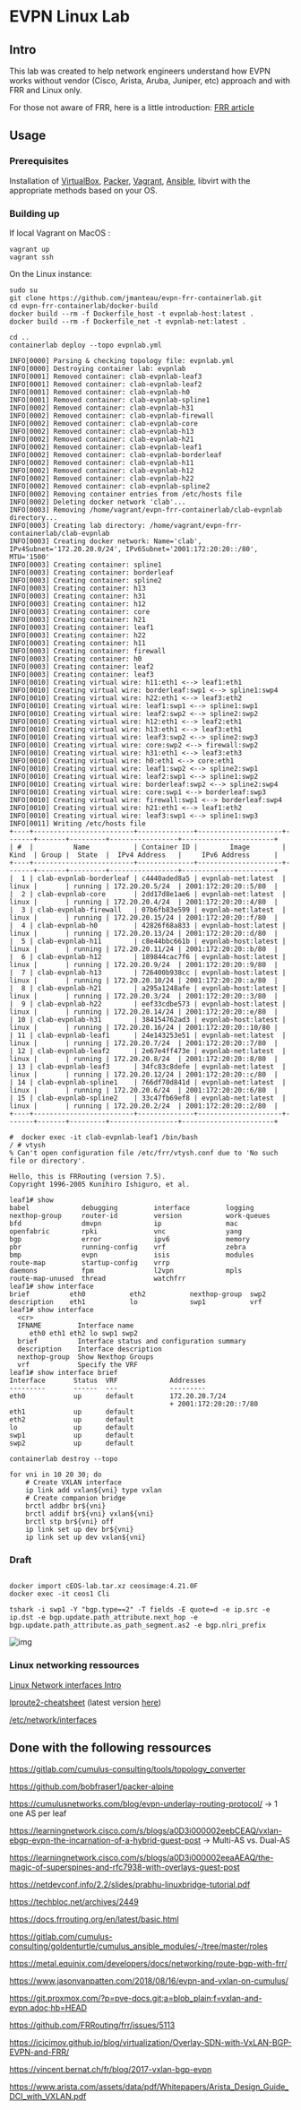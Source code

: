 # EVPN Linux Lab



## Intro

This lab was created to help network engineers understand how EVPN works without vendor (Cisco, Arista, Aruba, Juniper, etc) approach and with FRR and Linux only.

For those not aware of FRR, here is a little introduction: [FRR article](docs/FRR-article/README.md)



## Usage

###  Prerequisites

Installation of [VirtualBox](https://www.virtualbox.org/wiki/Downloads), [Packer](https://www.packer.io/downloads), [Vagrant](https://www.vagrantup.com/downloads), [Ansible](https://docs.ansible.com/ansible/latest/installation_guide/intro_installation.html), libvirt with the appropriate methods based on your OS.

### Building up

If local Vagrant on MacOS :

```
vagrant up
vagrant ssh
```

On the Linux instance:

```
sudo su
git clone https://github.com/jmanteau/evpn-frr-containerlab.git
cd evpn-frr-containerlab/docker-build
docker build --rm -f Dockerfile_host -t evpnlab-host:latest .
docker build --rm -f Dockerfile_net -t evpnlab-net:latest .
```

```
cd ..
containerlab deploy --topo evpnlab.yml

INFO[0000] Parsing & checking topology file: evpnlab.yml
INFO[0000] Destroying container lab: evpnlab
INFO[0001] Removed container: clab-evpnlab-leaf3
INFO[0001] Removed container: clab-evpnlab-leaf2
INFO[0001] Removed container: clab-evpnlab-h0
INFO[0001] Removed container: clab-evpnlab-spline1
INFO[0002] Removed container: clab-evpnlab-h31
INFO[0002] Removed container: clab-evpnlab-firewall
INFO[0002] Removed container: clab-evpnlab-core
INFO[0002] Removed container: clab-evpnlab-h13
INFO[0002] Removed container: clab-evpnlab-h21
INFO[0002] Removed container: clab-evpnlab-leaf1
INFO[0002] Removed container: clab-evpnlab-borderleaf
INFO[0002] Removed container: clab-evpnlab-h11
INFO[0002] Removed container: clab-evpnlab-h12
INFO[0002] Removed container: clab-evpnlab-h22
INFO[0002] Removed container: clab-evpnlab-spline2
INFO[0002] Removing container entries from /etc/hosts file
INFO[0002] Deleting docker network 'clab'...
INFO[0003] Removing /home/vagrant/evpn-frr-containerlab/clab-evpnlab directory...
INFO[0003] Creating lab directory: /home/vagrant/evpn-frr-containerlab/clab-evpnlab
INFO[0003] Creating docker network: Name='clab', IPv4Subnet='172.20.20.0/24', IPv6Subnet='2001:172:20:20::/80', MTU='1500'
INFO[0003] Creating container: spline1
INFO[0003] Creating container: borderleaf
INFO[0003] Creating container: spline2
INFO[0003] Creating container: h13
INFO[0003] Creating container: h31
INFO[0003] Creating container: h12
INFO[0003] Creating container: core
INFO[0003] Creating container: h21
INFO[0003] Creating container: leaf1
INFO[0003] Creating container: h22
INFO[0003] Creating container: h11
INFO[0003] Creating container: firewall
INFO[0003] Creating container: h0
INFO[0003] Creating container: leaf2
INFO[0003] Creating container: leaf3
INFO[0010] Creating virtual wire: h11:eth1 <--> leaf1:eth1
INFO[0010] Creating virtual wire: borderleaf:swp1 <--> spline1:swp4
INFO[0010] Creating virtual wire: h22:eth1 <--> leaf3:eth2
INFO[0010] Creating virtual wire: leaf1:swp1 <--> spline1:swp1
INFO[0010] Creating virtual wire: leaf2:swp2 <--> spline2:swp2
INFO[0010] Creating virtual wire: h12:eth1 <--> leaf2:eth1
INFO[0010] Creating virtual wire: h13:eth1 <--> leaf3:eth1
INFO[0010] Creating virtual wire: leaf3:swp2 <--> spline2:swp3
INFO[0010] Creating virtual wire: core:swp2 <--> firewall:swp2
INFO[0010] Creating virtual wire: h31:eth1 <--> leaf3:eth3
INFO[0010] Creating virtual wire: h0:eth1 <--> core:eth1
INFO[0010] Creating virtual wire: leaf1:swp2 <--> spline2:swp1
INFO[0010] Creating virtual wire: leaf2:swp1 <--> spline1:swp2
INFO[0010] Creating virtual wire: borderleaf:swp2 <--> spline2:swp4
INFO[0010] Creating virtual wire: core:swp1 <--> borderleaf:swp3
INFO[0010] Creating virtual wire: firewall:swp1 <--> borderleaf:swp4
INFO[0010] Creating virtual wire: h21:eth1 <--> leaf1:eth2
INFO[0010] Creating virtual wire: leaf3:swp1 <--> spline1:swp3
INFO[0011] Writing /etc/hosts file
+----+-------------------------+--------------+---------------------+-------+-------+---------+-----------------+-----------------------+
| #  |          Name           | Container ID |        Image        | Kind  | Group |  State  |  IPv4 Address   |     IPv6 Address      |
+----+-------------------------+--------------+---------------------+-------+-------+---------+-----------------+-----------------------+
|  1 | clab-evpnlab-borderleaf | c4440aded8a5 | evpnlab-net:latest  | linux |       | running | 172.20.20.5/24  | 2001:172:20:20::5/80  |
|  2 | clab-evpnlab-core       | 2dd17d8e1ae6 | evpnlab-net:latest  | linux |       | running | 172.20.20.4/24  | 2001:172:20:20::4/80  |
|  3 | clab-evpnlab-firewall   | 07b6fb83e599 | evpnlab-net:latest  | linux |       | running | 172.20.20.15/24 | 2001:172:20:20::f/80  |
|  4 | clab-evpnlab-h0         | 42826f68a833 | evpnlab-host:latest | linux |       | running | 172.20.20.13/24 | 2001:172:20:20::d/80  |
|  5 | clab-evpnlab-h11        | c8e44bbc661b | evpnlab-host:latest | linux |       | running | 172.20.20.11/24 | 2001:172:20:20::b/80  |
|  6 | clab-evpnlab-h12        | 189844cac7f6 | evpnlab-host:latest | linux |       | running | 172.20.20.9/24  | 2001:172:20:20::9/80  |
|  7 | clab-evpnlab-h13        | 726400b938cc | evpnlab-host:latest | linux |       | running | 172.20.20.10/24 | 2001:172:20:20::a/80  |
|  8 | clab-evpnlab-h21        | a295a1248afe | evpnlab-host:latest | linux |       | running | 172.20.20.3/24  | 2001:172:20:20::3/80  |
|  9 | clab-evpnlab-h22        | eef33cdbe573 | evpnlab-host:latest | linux |       | running | 172.20.20.14/24 | 2001:172:20:20::e/80  |
| 10 | clab-evpnlab-h31        | 384154762ad3 | evpnlab-host:latest | linux |       | running | 172.20.20.16/24 | 2001:172:20:20::10/80 |
| 11 | clab-evpnlab-leaf1      | 24e143253e51 | evpnlab-net:latest  | linux |       | running | 172.20.20.7/24  | 2001:172:20:20::7/80  |
| 12 | clab-evpnlab-leaf2      | 2e67e4ff473e | evpnlab-net:latest  | linux |       | running | 172.20.20.8/24  | 2001:172:20:20::8/80  |
| 13 | clab-evpnlab-leaf3      | 34fc83c8defe | evpnlab-net:latest  | linux |       | running | 172.20.20.12/24 | 2001:172:20:20::c/80  |
| 14 | clab-evpnlab-spline1    | 766df70d841d | evpnlab-net:latest  | linux |       | running | 172.20.20.6/24  | 2001:172:20:20::6/80  |
| 15 | clab-evpnlab-spline2    | 33c47fb69ef8 | evpnlab-net:latest  | linux |       | running | 172.20.20.2/24  | 2001:172:20:20::2/80  |
+----+-------------------------+--------------+---------------------+-------+-------+---------+-----------------+-----------------------+
```

```
#  docker exec -it clab-evpnlab-leaf1 /bin/bash
/ # vtysh
% Can't open configuration file /etc/frr/vtysh.conf due to 'No such file or directory'.

Hello, this is FRRouting (version 7.5).
Copyright 1996-2005 Kunihiro Ishiguro, et al.

leaf1# show
babel             debugging         interface         logging           nexthop-group     router-id         version           work-queues
bfd               dmvpn             ip                mac               openfabric        rpki              vnc               yang
bgp               error             ipv6              memory            pbr               running-config    vrf               zebra
bmp               evpn              isis              modules           route-map         startup-config    vrrp
daemons           fpm               l2vpn             mpls              route-map-unused  thread            watchfrr
leaf1# show interface
brief          eth0           eth2           nexthop-group  swp2
description    eth1           lo             swp1           vrf
leaf1# show interface
  <cr>
  IFNAME         Interface name
     eth0 eth1 eth2 lo swp1 swp2
  brief          Interface status and configuration summary
  description    Interface description
  nexthop-group  Show Nexthop Groups
  vrf            Specify the VRF
leaf1# show interface brief
Interface       Status  VRF             Addresses
---------       ------  ---             ---------
eth0            up      default         172.20.20.7/24
                                        + 2001:172:20:20::7/80
eth1            up      default
eth2            up      default
lo              up      default
swp1            up      default
swp2            up      default
```

```
containerlab destroy --topo
```

```
for vni in 10 20 30; do
    # Create VXLAN interface
    ip link add vxlan${vni} type vxlan
    # Create companion bridge
    brctl addbr br${vni}
    brctl addif br${vni} vxlan${vni}
    brctl stp br${vni} off
    ip link set up dev br${vni}
    ip link set up dev vxlan${vni}

```





### Draft

```

docker import cEOS-lab.tar.xz ceosimage:4.21.0F
docker exec -it ceos1 Cli

tshark -i swp1 -Y "bgp.type==2" -T fields -E quote=d -e ip.src -e ip.dst -e bgp.update.path_attribute.next_hop -e bgp.update.path_attribute.as_path_segment.as2 -e bgp.nlri_prefix
```

![img](../epvn-linux-lab/README.assets/3d.jpg)

### Linux networking ressources

[Linux Network interfaces Intro](docs/Linux-interfaces/README.md)

[Iproute2-cheatsheet](docs/Iproute2-cheatsheet/README.md) (latest version [here](https://baturin.org/docs/iproute2/))

[/etc/network/interfaces](docs/etc%20network%20interfaces.md)

## Done with the following ressources

https://gitlab.com/cumulus-consulting/tools/topology_converter

https://github.com/bobfraser1/packer-alpine

https://cumulusnetworks.com/blog/evpn-underlay-routing-protocol/ -> 1 one AS per leaf

https://learningnetwork.cisco.com/s/blogs/a0D3i000002eebCEAQ/vxlan-ebgp-evpn-the-incarnation-of-a-hybrid-guest-post -> Multi-AS vs. Dual-AS

https://learningnetwork.cisco.com/s/blogs/a0D3i000002eeaAEAQ/the-magic-of-superspines-and-rfc7938-with-overlays-guest-post

https://netdevconf.info/2.2/slides/prabhu-linuxbridge-tutorial.pdf

https://techbloc.net/archives/2449

https://docs.frrouting.org/en/latest/basic.html

https://gitlab.com/cumulus-consulting/goldenturtle/cumulus_ansible_modules/-/tree/master/roles

https://metal.equinix.com/developers/docs/networking/route-bgp-with-frr/

https://www.jasonvanpatten.com/2018/08/16/evpn-and-vxlan-on-cumulus/

https://git.proxmox.com/?p=pve-docs.git;a=blob_plain;f=vxlan-and-evpn.adoc;hb=HEAD

https://github.com/FRRouting/frr/issues/5113

https://icicimov.github.io/blog/virtualization/Overlay-SDN-with-VxLAN-BGP-EVPN-and-FRR/

https://vincent.bernat.ch/fr/blog/2017-vxlan-bgp-evpn

https://www.arista.com/assets/data/pdf/Whitepapers/Arista_Design_Guide_DCI_with_VXLAN.pdf

